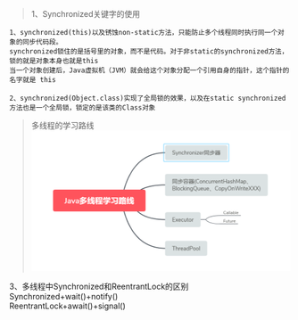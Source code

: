 >1、Synchronized关键字的使用
```
1、synchronized(this)以及锈蚀non-static方法，只能防止多个线程同时执行同一个对象的同步代码段。
synchronized锁住的是括号里的对象，而不是代码。对于非static的synchronized方法，锁的就是对象本身也就是this
当一个对象创建后，Java虚拟机（JVM）就会给这个对象分配一个引用自身的指针，这个指针的名字就是 this

2、synchronized(Object.class)实现了全局锁的效果，以及在static synchronized方法也是一个全局锁，锁定的是该类的Class对象
```
>多线程的学习路线
![多线程的学习路线](https://github.com/nextyearmuscleman/Thread/raw/master/picture/Java%E5%A4%9A%E7%BA%BF%E7%A8%8B%E5%AD%A6%E4%B9%A0%E8%B7%AF%E7%BA%BF.PNG)

3、多线程中Synchronized和ReentrantLock的区别<br>
Synchronized+wait()+notify()<br>
ReentrantLock+await()+signal()
